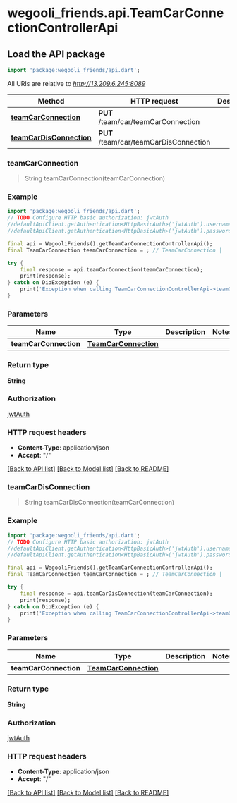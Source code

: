 # wegooli_friends.api.TeamCarConnectionControllerApi

## Load the API package

```dart
import 'package:wegooli_friends/api.dart';
```

All URIs are relative to *http://13.209.6.245:8089*

| Method                                                                             | HTTP request                           | Description |
| ---------------------------------------------------------------------------------- | -------------------------------------- | ----------- |
| [**teamCarConnection**](TeamCarConnectionControllerApi.md#teamcarconnection)       | **PUT** /team/car/teamCarConnection    |
| [**teamCarDisConnection**](TeamCarConnectionControllerApi.md#teamcardisconnection) | **PUT** /team/car/teamCarDisConnection |

### **teamCarConnection**

> String teamCarConnection(teamCarConnection)

### Example

```dart
import 'package:wegooli_friends/api.dart';
// TODO Configure HTTP basic authorization: jwtAuth
//defaultApiClient.getAuthentication<HttpBasicAuth>('jwtAuth').username = 'YOUR_USERNAME'
//defaultApiClient.getAuthentication<HttpBasicAuth>('jwtAuth').password = 'YOUR_PASSWORD';

final api = WegooliFriends().getTeamCarConnectionControllerApi();
final TeamCarConnection teamCarConnection = ; // TeamCarConnection |

try {
    final response = api.teamCarConnection(teamCarConnection);
    print(response);
} catch on DioException (e) {
    print('Exception when calling TeamCarConnectionControllerApi->teamCarConnection: $e\n');
}
```

### Parameters

| Name                  | Type                                          | Description | Notes |
| --------------------- | --------------------------------------------- | ----------- | ----- |
| **teamCarConnection** | [**TeamCarConnection**](TeamCarConnection.md) |             |

### Return type

**String**

### Authorization

[jwtAuth](../../README.md#jwtAuth)

### HTTP request headers

- **Content-Type**: application/json
- **Accept**: "/"

[[Back to API list]](../../README.md#documentation-for-api-endpoints)
[[Back to Model list]](../../README.md#documentation-for-models)
[[Back to README]](../../README.md)

### **teamCarDisConnection**

> String teamCarDisConnection(teamCarConnection)

### Example

```dart
import 'package:wegooli_friends/api.dart';
// TODO Configure HTTP basic authorization: jwtAuth
//defaultApiClient.getAuthentication<HttpBasicAuth>('jwtAuth').username = 'YOUR_USERNAME'
//defaultApiClient.getAuthentication<HttpBasicAuth>('jwtAuth').password = 'YOUR_PASSWORD';

final api = WegooliFriends().getTeamCarConnectionControllerApi();
final TeamCarConnection teamCarConnection = ; // TeamCarConnection |

try {
    final response = api.teamCarDisConnection(teamCarConnection);
    print(response);
} catch on DioException (e) {
    print('Exception when calling TeamCarConnectionControllerApi->teamCarDisConnection: $e\n');
}
```

### Parameters

| Name                  | Type                                          | Description | Notes |
| --------------------- | --------------------------------------------- | ----------- | ----- |
| **teamCarConnection** | [**TeamCarConnection**](TeamCarConnection.md) |             |

### Return type

**String**

### Authorization

[jwtAuth](../../README.md#jwtAuth)

### HTTP request headers

- **Content-Type**: application/json
- **Accept**: "/"

[[Back to API list]](../../README.md#documentation-for-api-endpoints)
[[Back to Model list]](../../README.md#documentation-for-models)
[[Back to README]](../../README.md)

